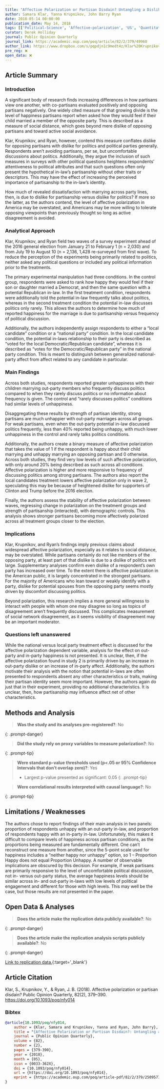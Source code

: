 ```yaml
---
title: "Affective Polarization or Partisan Disdain? Untangling a Dislike for the Opposing Party from a Dislike of Partisanship"
author: Samara Klar, Yanna Krupnikov, John Barry Ryan
date: 2018-05-14 00:00:00
publication_date: May 14, 2018
tags: [['Political-Science', 'Affective-polarization', 'US', 'Quantitative', 'Experimental', 'Causal']]
curator: Derek Holliday
journal: Public Opinion Quarterly
journal_link: https://academic.oup.com/poq/article/82/2/379/49960
author_link: https://www.dropbox.com/s/pqpdjn1c9medt4z/Klar%20Krupnikov%20Ryan.pdf?dl=0
pre_reg: ❌
open_data: ❌
---
```


## Article Summary

### Introduction ###
A significant body of research finds increasing differences in how partisans view one another, with co-partisans evaluated positively and opposing partisans negatively. One widely cited measure of that growing divide is the level of happiness partisans report when asked how they would feel if their child married a member of the opposite party. This is described as a measure of social distance, which goes beyond mere dislike of opposing partisans and toward active social avoidance.

Klar, Krupnikov, and Ryan, however, contend this measure conflates dislike for opposing partisans with dislike for politics and political parties generally. Respondents aren’t avoiding partisans, per se, but uncomfortable discussions about politics. Additionally, they argue the inclusion of such measures in surveys with other political questions heightens respondents’ attentiveness to political attributes and that such questions often only present the hypothetical in-law’s partisanship without other traits or descriptors. This may have the effect of increasing the perceived importance of partisanship to the in-law’s identity.

How much of revealed dissatisfaction with marrying across party lines, then, is due to dislike for partisanship versus dislike for politics? If more so the latter, as the authors contend, the level of affective polarization in America may be overstated, and Americans may be more willing to tolerate opposing viewpoints than previously thought so long as active disagreement is avoided.

### Analytical Approach ###
Klar, Krupnikov, and Ryan field two waves of a survey experiment ahead of the 2016 general election from January 21 to February 1 (n = 2,030) and from July 19 to August 10 (n = 2,136, 1,428 re-surveyed from first wave). To reduce the perception of the experiments being primarily related to politics, neither asked any political questions or included any political information prior to the treatments.

The primary experimental manipulation had three conditions. In the control group, respondents were asked to rank how happy they would feel if their son or daughter married a Democrat, and then the same question with a potential Republican in-law. In the first treatment condition, respondents were additionally told the potential in-law frequently talks about politics, whereas in the second treatment condition the potential in-law discusses politics only rarely. This allows the authors to determine how much of reported happiness for the marriage is due to partisanship versus frequency of political discussion.

Additionally, the authors independently assign respondents to either a “local candidate” condition or a “national party” condition. In the local candidate condition, the potential in-laws relationship to their party is described as “voted for the local Democratic/Republican candidate”, whereas it is described as “votes for the Democratic/Republican party” in the national party condition. This is meant to distinguish between generalized national-party affect from affect related to any candidate in particular.

### Main Findings ###
Across both studies, respondents reported greater unhappiness with their children marrying out-party members who frequently discuss politics compared to when they rarely discuss politics or no information about frequency is given. The control and “rarely discusses politics” conditions had similar levels of unhappiness. 

Disaggregating these results by strength of partisan identity, strong partisans are much unhappier with out-party marriages across all groups. For weak partisans, even when the out-party potential in-law discussed politics frequently, less than 40% reported being unhappy, with much lower unhappiness in the control and rarely talks politics conditions. 

Additionally, the authors create a binary measure of affective polarization that takes the value of 1 if the respondent is happy about their child marrying and unhappy marrying an opposing partisan and 0 otherwise. Across both studies, they find very low levels of such affective polarization, with only around 20% being described as such across all conditions. Affective polarization is higher and more responsive to frequency of discussing politics among strong partisans. The authors also report the local candidates treatment lowers affective polarization only in wave 2, speculating this may be because of heightened dislike for supporters of Clinton and Trump before the 2016 election.

Finally, the authors assess the stability of affective polarization between waves, regressing change in polarization on the treatment groups and strength of partisanship (interacted), with demographic controls. This analysis shows stronger partisans becoming more affectively polarized across all treatment groups closer to the election.

### Implications ###
Klar, Krupnikov, and Ryan’s findings imply previous claims about widespread affective polarization, especially as it relates to social distance, may be overstated. While partisans certainly do not like members of the opposing party, at least part of that dislike is due to a dislike of politics writ large. Supplementary analyses confirm even dislike of a respondent’s own party has increased over time. To the extent there is affective polarization in the American public, it is largely concentrated in the strongest partisans. For the majority of Americans who lean toward or weakly identify with a party, dislike for potential spouses from the opposing party seems mostly driven by discomfort discussing politics.

Beyond polarization, this research implies a more general willingness to interact with people with whom one may disagree so long as topics of disagreement aren’t frequently discussed. This complicates measurement of social network disagreement, as it seems visibility of disagreement may be an important moderator.

### Questions left unanswered ###
While the national versus local party treatment effect is discussed for the affective polarization dependent variable, analysis for the effect on out-party and in-party happiness is not presented. It is unclear, then, if the affective polarization found in study 2 is primarily driven by an increase in out-party dislike or an increase of in-party affect. Additionally, the authors motivate their analysis with the notion that potential in-laws are often presented to respondents absent any other characteristics or traits, making their partisan identity seem more important. However, the authors again do just that in their experiment, providing no additional characteristics. It is unclear, then, how partisanship may influence affect net of other characteristics.


## Methods and Analysis

> **Was the study and its analyses pre-registered?**: No
> 
{: .prompt-danger}

> **Did the study rely on proxy variables to measure polarization?**: No
> 
> 
>  
{: .prompt-tip}


> **Were standard p-value thresholds used (p<.05 or 95% Confidence Intervals that don’t overlap zero)?**: Yes
> 
> - Largest p-value presented as significant: 0.05
{: .prompt-tip}

> **Were correlational results interpreted with causal language?**: No
> 
{: .prompt-tip}

## Limitations / Weaknesses

The authors chose to report findings of their main analysis in two panels: proportion of respondents unhappy with an out-party in-law, and proportion of respondents happy with an in-party in-law. Unfortunately, this makes it difficult to compare levels of happiness across partisan conditions, as the proportions being measured are fundamentally different. One can’t reconstruct one measure from another, since the 5-point scale used for happiness includes a “neither happy nor unhappy” option, so 1 – Proportion Happy does not equal Proportion Unhappy. A number of observable implications are obscured by this decision. For example, if weak partisans are primarily responsive to the level of uncomfortable political discussion, not in- versus out-party status, the average happiness levels should be similar across in- and out-party in-laws with low levels of political engagement and different for those with high levels. This may well be the case, but those results are not presented in the paper.

## Open Data & Analyses

> **Does the article make the replication data publicly available?**: No
> 
{: .prompt-danger}

> **Does the article make the replication analysis scripts publicly available?**: No
> 
{: .prompt-danger}


[Link to replication data.](https://osf.io/us6qw/){:target='_blank'}

## Article Citation

Klar, S., Krupnikov, Y., & Ryan, J. B. (2018). Affective polarization or partisan disdain? Public Opinion Quarterly, 82(2), 379–390. https://doi.org/10.1093/poq/nfy014 

### Bibtex

```bibtex
@article{10.1093/poq/nfy014,
    author = {Klar, Samara and Krupnikov, Yanna and Ryan, John Barry},
    title = "{Affective Polarization or Partisan Disdain?: Untangling a Dislike for the Opposing Party from a Dislike of Partisanship}",
    journal = {Public Opinion Quarterly},
    volume = {82},
    number = {2},
    pages = {379-390},
    year = {2018},
    month = {05},
    issn = {0033-362X},
    doi = {10.1093/poq/nfy014},
    url = {https://doi.org/10.1093/poq/nfy014},
    eprint = {https://academic.oup.com/poq/article-pdf/82/2/379/25095776/nfy014.pdf},
}

```


